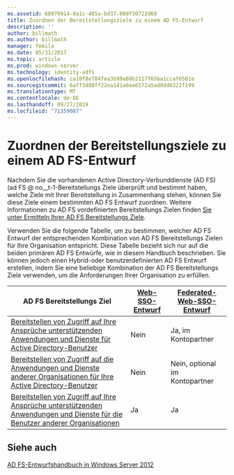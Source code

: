 ```yaml
---
ms.assetid: 68979914-8a1c-465a-bd37-08df30722d69
title: Zuordnen der Bereitstellungsziele zu einem AD FS-Entwurf
description: ''
author: billmath
ms.author: billmath
manager: femila
ms.date: 05/31/2017
ms.topic: article
ms.prod: windows-server
ms.technology: identity-adfs
ms.openlocfilehash: ca10f8e784fea3b99a60b2117f65ba1ccaf6501e
ms.sourcegitcommit: 6aff3d88ff22ea141a6ea6572a5ad8dd6321f199
ms.translationtype: MT
ms.contentlocale: de-DE
ms.lasthandoff: 09/27/2019
ms.locfileid: "71359087"
---
```

# <a name="mapping-your-deployment-goals-to-an-ad-fs-design"></a>Zuordnen der Bereitstellungsziele zu einem AD FS-Entwurf


Nachdem Sie die vorhandenen Active Directory-Verbunddienste (AD FS) \(ad FS @ no__t-1-Bereitstellungs Ziele überprüft und bestimmt haben, welche Ziele mit Ihrer Bereitstellung in Zusammenhang stehen, können Sie diese Ziele einem bestimmten AD FS Entwurf zuordnen. Weitere Informationen zu AD FS vordefinierten Bereitstellungs Zielen finden [Sie unter Ermitteln Ihrer AD FS Bereitstellungs Ziele](Identifying-Your-AD-FS-Deployment-Goals.md).  
  
Verwenden Sie die folgende Tabelle, um zu bestimmen, welcher AD FS Entwurf der entsprechenden Kombination von AD FS Bereitstellungs Zielen für Ihre Organisation entspricht. Diese Tabelle bezieht sich nur auf die beiden primären AD FS Entwürfe, wie in diesem Handbuch beschrieben. Sie können jedoch einen Hybrid-oder benutzerdefinierten AD FS Entwurf erstellen, indem Sie eine beliebige Kombination der AD FS Bereitstellungs Ziele verwenden, um die Anforderungen Ihrer Organisation zu erfüllen.  
  
|AD FS Bereitstellungs Ziel|[Web-SSO-Entwurf](Web-SSO-Design.md)|[Federated-Web-SSO-Entwurf](Federated-Web-SSO-Design.md)|  
|---------------------------------------------------------------------------|----------------------------------------------------------------------------------|--------------------------------------------------------------------------------------------|  
|[Bereitstellen von Zugriff auf Ihre Ansprüche unterstützenden Anwendungen und Dienste für Active Directory-Benutzer](Provide-Your-Active-Directory-Users-Access-to-Your-Claims-Aware-Applications-and-Services.md)|Nein|Ja, im Kontopartner|  
|[Bereitstellen von Zugriff auf die Anwendungen und Dienste anderer Organisationen für Ihre Active Directory-Benutzer](Provide-Your-Active-Directory-Users-Access-to-the-Applications-and-Services-of-Other-Organizations.md)|Nein|Nein, optional im Kontopartner|  
|[Bereitstellen von Zugriff auf Ihre Ansprüche unterstützenden Anwendungen und Dienste für die Benutzer anderer Organisationen](Provide-Users-in-Another-Organization-Access-to-Your-Claims-Aware-Applications-and-Services.md)|Ja|Ja|  

## <a name="see-also"></a>Siehe auch
[AD FS-Entwurfshandbuch in Windows Server 2012](AD-FS-Design-Guide-in-Windows-Server-2012.md)
  

